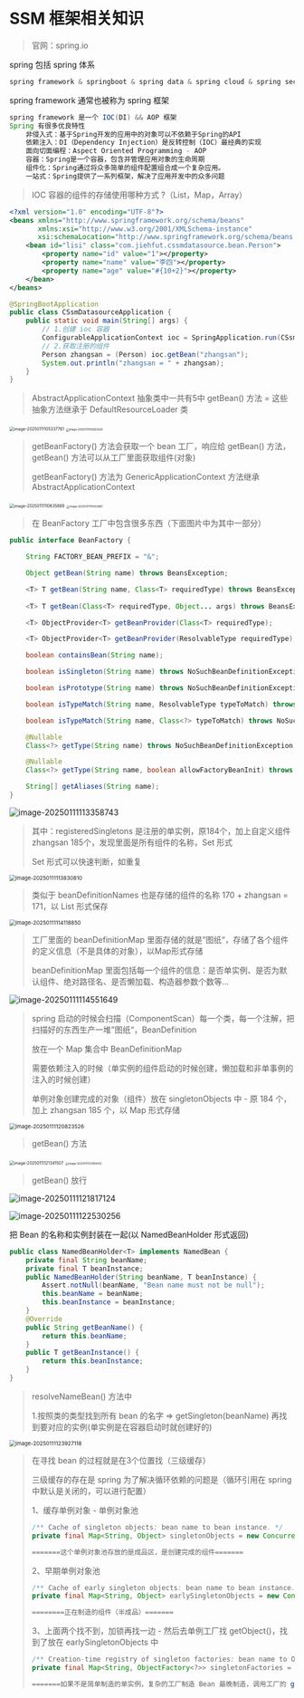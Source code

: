 

# SSM 框架相关知识

> 官网：spring.io

spring 包括 spring 体系

```java
spring framework & springboot & spring data & spring cloud & spring security
```

spring framework 通常也被称为 spring 框架

```java
spring framework 是一个 IOC(DI) && AOP 框架
Spring 有很多优良特性
    非侵入式：基于Spring开发的应用中的对象可以不依赖于Spring的API
    依赖注入：DI（Dependency Injection）是反转控制（IOC）最经典的实现
    面向切面编程：Aspect Oriented Programming - AOP
    容器：Spring是一个容器，包含并管理应用对象的生命周期
    组件化：Spring通过将众多简单的组件配置组合成一个复杂应用。
    一站式：Spring提供了一系列框架，解决了应用开发中的众多问题

```

> IOC 容器的组件的存储使用哪种方式 ?（List，Map，Array）

```xml
<?xml version="1.0" encoding="UTF-8"?>
<beans xmlns="http://www.springframework.org/schema/beans"
       xmlns:xsi="http://www.w3.org/2001/XMLSchema-instance"
       xsi:schemaLocation="http://www.springframework.org/schema/beans http://www.springframework.org/schema/beans/spring-beans.xsd">
    <bean id="lisi" class="com.jiehfut.cssmdatasource.bean.Person">
        <property name="id" value="1"></property>
        <property name="name" value="李四"></property>
        <property name="age" value="#{10+2}"></property>
    </bean>
</beans>
```

```java
@SpringBootApplication
public class CSsmDatasourceApplication {
    public static void main(String[] args) {
        // 1.创建 ioc 容器
        ConfigurableApplicationContext ioc = SpringApplication.run(CSsmDatasourceApplication.class, args);
        // 2.获取注册的组件
        Person zhangsan = (Person) ioc.getBean("zhangsan");
        System.out.println("zhangsan = " + zhangsan);
    }
}
```

> AbstractApplicationContext 抽象类中一共有5中 getBean() 方法 = 这些抽象方法继承于 DefaultResourceLoader 类

<img src="SSM学习笔记.assets/image-20250111105337761.png" alt="image-20250111105337761" style="zoom:50%;" />

<img src="SSM学习笔记.assets/image-20250111105823025.png" alt="image-20250111105823025" style="zoom: 33%;" />





> getBeanFactory() 方法会获取一个 bean 工厂，响应给 getBean() 方法，getBean() 方法可以从工厂里面获取组件(对象)
>
> getBeanFactory() 方法为 GenericApplicationContext 方法继承 AbstractApplicationContext

<img src="SSM学习笔记.assets/image-20250111110635869.png" alt="image-20250111110635869" style="zoom:50%;" />

<img src="SSM学习笔记.assets/image-20250111110423887.png" alt="image-20250111110423887" style="zoom:33%;" />







> 在 BeanFactory 工厂中包含很多东西（下面图片中为其中一部分）

```java
public interface BeanFactory {

	String FACTORY_BEAN_PREFIX = "&";

	Object getBean(String name) throws BeansException;

	<T> T getBean(String name, Class<T> requiredType) throws BeansException;
	
	<T> T getBean(Class<T> requiredType, Object... args) throws BeansException;

	<T> ObjectProvider<T> getBeanProvider(Class<T> requiredType);

	<T> ObjectProvider<T> getBeanProvider(ResolvableType requiredType);

	boolean containsBean(String name);

	boolean isSingleton(String name) throws NoSuchBeanDefinitionException;

	boolean isPrototype(String name) throws NoSuchBeanDefinitionException;

	boolean isTypeMatch(String name, ResolvableType typeToMatch) throws NoSuchBeanDefinitionException;

	boolean isTypeMatch(String name, Class<?> typeToMatch) throws NoSuchBeanDefinitionException;

	@Nullable
	Class<?> getType(String name) throws NoSuchBeanDefinitionException;

	@Nullable
	Class<?> getType(String name, boolean allowFactoryBeanInit) throws NoSuchBeanDefinitionException;

	String[] getAliases(String name);
}
```



![image-20250111113358743](SSM学习笔记.assets/image-20250111113358743.png)

> 其中：registeredSingletons 是注册的单实例，原184个，加上自定义组件 zhangsan 185个，发现里面是所有组件的名称，Set 形式
>
> Set 形式可以快速判断，如重复

<img src="SSM学习笔记.assets/image-20250111113830810.png" alt="image-20250111113830810" style="zoom:67%;" />

> 类似于 beanDefinitionNames 也是存储的组件的名称 170 + zhangsan = 171，以 List 形式保存

<img src="SSM学习笔记.assets/image-20250111114118850.png" alt="image-20250111114118850" style="zoom:67%;" />

> 工厂里面的 beanDefinitionMap 里面存储的就是”图纸“，存储了各个组件的定义信息（不是具体的对象），以Map形式存储
>
> beanDefinitionMap 里面包括每一个组件的信息：是否单实例、是否为默认组件、绝对路径名、是否懒加载、构造器参数个数等...

![image-20250111114551649](SSM学习笔记.assets/image-20250111114551649.png)

> spring 启动的时候会扫描（ComponentScan）每一个类，每一个注解，把扫描好的东西生产一堆”图纸“，BeanDefinition
>
> 放在一个 Map 集合中 BeanDefinitionMap
>
> 需要依赖注入的时候（单实例的组件启动的时候创建，懒加载和非单事例的注入的时候创建）
>
> 单例对象创建完成的对象（组件）放在 singletonObjects 中 - 原 184 个，加上 zhangsan 185 个，以 Map 形式存储

<img src="SSM学习笔记.assets/image-20250111120823526.png" alt="image-20250111120823526" style="zoom:67%;" />









> getBean() 方法

<img src="SSM学习笔记.assets/image-20250111121341507.png" alt="image-20250111121341507" style="zoom: 50%;" />

<img src="SSM学习笔记.assets/image-20250111121459432.png" alt="image-20250111121459432" style="zoom: 33%;" />

> getBean() 放行

![image-20250111121817124](SSM学习笔记.assets/image-20250111121817124.png)

![image-20250111122530256](SSM学习笔记.assets/image-20250111122530256.png)

把 Bean 的名称和实例封装在一起(以 NamedBeanHolder 形式返回)

```java
public class NamedBeanHolder<T> implements NamedBean {
	private final String beanName;
	private final T beanInstance;
	public NamedBeanHolder(String beanName, T beanInstance) {
		Assert.notNull(beanName, "Bean name must not be null");
		this.beanName = beanName;
		this.beanInstance = beanInstance;
	}
	@Override
	public String getBeanName() {
		return this.beanName;
	}
	public T getBeanInstance() {
		return this.beanInstance;
	}
}
```

> 
>
> resolveNameBean() 方法中
>
> 1.按照类的类型找到所有 bean 的名字 => getSingleton(beanName) 再找到要对应的实例(单实例是在容器启动时就创建好的)

<img src="SSM学习笔记.assets/image-20250111123927118.png" alt="image-20250111123927118" style="zoom:67%;" />

> 在寻找 bean 的过程就是在3个位置找（三级缓存）
>
> 三级缓存的存在是 spring 为了解决循环依赖的问题是（循环引用在 spring 中默认是关闭的，可以进行配置）
>
> 1、缓存单例对象 - 单例对象池
>
> ```java
> /** Cache of singleton objects: bean name to bean instance. */
> private final Map<String, Object> singletonObjects = new ConcurrentHashMap<>(256);
> 
> =======这个单例对象池存放的是成品区，是创建完成的组件=======
> ```
>
> 2、早期单例对象池
>
> ```java
> /** Cache of early singleton objects: bean name to bean instance. */
> private final Map<String, Object> earlySingletonObjects = new ConcurrentHashMap<>(16);
> 
> ========正在制造的组件（半成品）=======
> ```
>
> 3、上面两个找不到，加锁再找一边 - 然后去单例工厂找 getObject()，找到了放在 earlySingletonObjects 中
>
> ```java
> /** Creation-time registry of singleton factories: bean name to ObjectFactory. */
> private final Map<String, ObjectFactory<?>> singletonFactories = new ConcurrentHashMap<>(16);
> 
> =======如果不是简单制造的单实例，复杂的工厂制造 Bean 最晚制造，调用工厂的 getObject()=======
> ```



